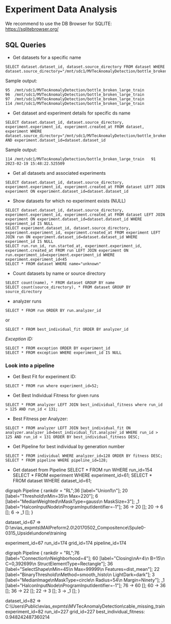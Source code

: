 # Experiment Data Analysis

We recommend to use the DB Browser for SQLITE: https://sqlitebrowser.org/

## SQL Queries

* Get datasets for a specific name

```
SELECT dataset.dataset_id, dataset.source_directory FROM dataset WHERE dataset.source_directory="/mnt/sdc1/MVTecAnomalyDetection/bottle_broken_large_train"
```

Sample output:
```
95	/mnt/sdc1/MVTecAnomalyDetection/bottle_broken_large_train
96	/mnt/sdc1/MVTecAnomalyDetection/bottle_broken_large_train
97	/mnt/sdc1/MVTecAnomalyDetection/bottle_broken_large_train
114	/mnt/sdc1/MVTecAnomalyDetection/bottle_broken_large_train
```

* Get dataset and experiment details for specific ds name
```
SELECT dataset.dataset_id, dataset.source_directory, experiment.experiment_id, experiment.created_at FROM dataset, experiment WHERE dataset.source_directory="/mnt/sdc1/MVTecAnomalyDetection/bottle_broken_large_train" AND experiment.dataset_id=dataset.dataset_id
```

Sample output:
```
114	/mnt/sdc1/MVTecAnomalyDetection/bottle_broken_large_train	91	2023-02-19 15:48:22.525509
```
* Get all datasets and associated experiments

```
SELECT dataset.dataset_id, dataset.source_directory, experiment.experiment_id, experiment.created_at FROM dataset LEFT JOIN experiment ON experiment.dataset_id=dataset.dataset_id
```

* Show datasets for which no experiment exists (NULL)
```
SELECT dataset.dataset_id, dataset.source_directory, experiment.experiment_id, experiment.created_at FROM dataset LEFT JOIN experiment ON experiment.dataset_id=dataset.dataset_id WHERE experiment_id IS NULL
SELECT experiment.dataset_id, dataset.source_directory, experiment.experiment_id, experiment.created_at FROM experiment LEFT JOIN run ON experiment.dataset_id=dataset.dataset_id WHERE experiment_id IS NULL
SELECT run.run_id, run.started_at, experiment.experiment_id, experiment.created_at FROM run LEFT JOIN experiment ON run.experiment_id=experiment.experiment_id WHERE experiment.experiment_id<45
SELECT * FROM dataset WHERE name="unknown"
```

* Count datasets by name or source directory

```
SELECT count(name), * FROM dataset GROUP BY name
SELECT count(source_directory), * FROM dataset GROUP BY source_directory
```

* analyzer runs

```
SELECT * FROM run ORDER BY run.analyzer_id
```
or
```
SELECT * FROM best_individual_fit ORDER BY analyzer_id
```

*Exception ID:*
```
SELECT * FROM exception ORDER BY experiment_id
SELECT * FROM exception WHERE experiment_id IS NULL
```

### Look into a pipeline

* Get Best Fit for experiment ID:
```
SELECT * FROM run where experiment_id=52;
```

* Get Best Individual Fitness for given runs
```
SELECT * FROM analyzer LEFT JOIN best_individual_fitness where run_id > 125 AND run_id < 131;
```

* Best Fitness per Analyzer:
```
SELECT * FROM analyzer LEFT JOIN best_individual_fit ON analyzer.analyzer_id=best_individual_fit.analyzer_id WHERE run_id > 125 AND run_id < 131 ORDER BY best_individual_fitness DESC;
```

* Get Pipeline for best individual by generation number
```
SELECT * FROM individual WHERE analyzer_id=128 ORDER BY fitness DESC;
SELECT * FROM pipeline WHERE pipeline_id=128;
```

* Get dataset from Pipeline
SELECT * FROM run WHERE run_id=154
SELECT * FROM experiment WHERE experiment_id=61;
SELECT * FROM dataset WHERE dataset_id=61;


digraph Pipeline { 
rankdir = "RL";36 [label="Union1\n"];
20 [label="Threshold\nMin=35\n Max=220"];
6 [label="MedianWeighted\nMaskType=gauss\n MaskSize=3"];
_1 [label="HalconInputNode\nProgramInputIdentifier=-1"];
36 -> 20 [];
20 -> 6 [];
6 -> _1 [];
}

dataset_id=67 => D:\evias_expmts\MAIPreform2.0\20170502_Compositence\Spule0-0315_Upside\undone\training

experiment_id=67
run_id=174
grid_id=174
pipeline_id=174

digraph Pipeline { 
rankdir = "RL";76 [label="Connection\nNeighborhood=4"];
60 [label="Closing\nA=4\n B=15\n C=0,392699\n StructElementType=Rectangle"];
36 [label="SelectShape\nMin=45\n Max=99999\n Features=dist_mean"];
22 [label="BinaryThreshold\nMethod=smooth_histo\n LightDark=dark"];
3 [label="MedianImage\nMaskType=circle\n Radius=54\n Margin=Ninety"];
_1 [label="HalconInputNode\nProgramInputIdentifier=-1"];
76 -> 60 [];
60 -> 36 [];
36 -> 22 [];
22 -> 3 [];
3 -> _1 [];
}

dataset_id=82 => C:\Users\Public\evias_expmts\\MVTecAnomalyDetection\cable_missing_train
experiment_id=82
run_id=227
grid_id=227
best_individual_fitness: 0.948242487360214
